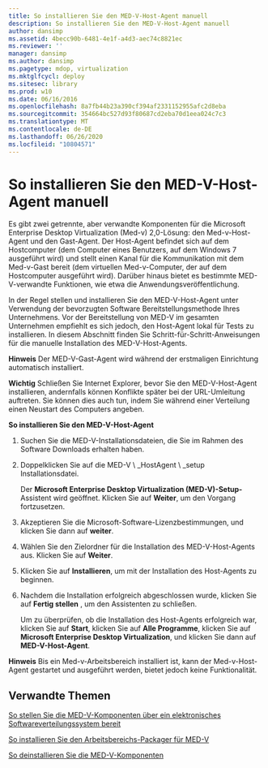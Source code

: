 ```yaml
---
title: So installieren Sie den MED-V-Host-Agent manuell
description: So installieren Sie den MED-V-Host-Agent manuell
author: dansimp
ms.assetid: 4becc90b-6481-4e1f-a4d3-aec74c8821ec
ms.reviewer: ''
manager: dansimp
ms.author: dansimp
ms.pagetype: mdop, virtualization
ms.mktglfcycl: deploy
ms.sitesec: library
ms.prod: w10
ms.date: 06/16/2016
ms.openlocfilehash: 8a7fb44b23a390cf394af2331152955afc2d8eba
ms.sourcegitcommit: 354664bc527d93f80687cd2eba70d1eea024c7c3
ms.translationtype: MT
ms.contentlocale: de-DE
ms.lasthandoff: 06/26/2020
ms.locfileid: "10804571"
---
```

# So installieren Sie den MED-V-Host-Agent manuell


Es gibt zwei getrennte, aber verwandte Komponenten für die Microsoft Enterprise Desktop Virtualization (Med-v) 2,0-Lösung: den Med-v-Host-Agent und den Gast-Agent. Der Host-Agent befindet sich auf dem Hostcomputer (dem Computer eines Benutzers, auf dem Windows 7 ausgeführt wird) und stellt einen Kanal für die Kommunikation mit dem Med-v-Gast bereit (dem virtuellen Med-v-Computer, der auf dem Hostcomputer ausgeführt wird). Darüber hinaus bietet es bestimmte MED-V-verwandte Funktionen, wie etwa die Anwendungsveröffentlichung.

In der Regel stellen und installieren Sie den MED-V-Host-Agent unter Verwendung der bevorzugten Software Bereitstellungsmethode Ihres Unternehmens. Vor der Bereitstellung von MED-V im gesamten Unternehmen empfiehlt es sich jedoch, den Host-Agent lokal für Tests zu installieren. In diesem Abschnitt finden Sie Schritt-für-Schritt-Anweisungen für die manuelle Installation des MED-V-Host-Agents.

**Hinweis**  Der MED-V-Gast-Agent wird während der erstmaligen Einrichtung automatisch installiert.

 

**Wichtig**  Schließen Sie Internet Explorer, bevor Sie den MED-V-Host-Agent installieren, andernfalls können Konflikte später bei der URL-Umleitung auftreten. Sie können dies auch tun, indem Sie während einer Verteilung einen Neustart des Computers angeben.

 

**So installieren Sie den MED-V-Host-Agent**

1.  Suchen Sie die MED-V-Installationsdateien, die Sie im Rahmen des Software Downloads erhalten haben.

2.  Doppelklicken Sie auf die MED-V \ _HostAgent \ _setup Installationsdatei.

    Der **Microsoft Enterprise Desktop Virtualization (MED-V)-Setup-** Assistent wird geöffnet. Klicken Sie auf **Weiter**, um den Vorgang fortzusetzen.

3.  Akzeptieren Sie die Microsoft-Software-Lizenzbestimmungen, und klicken Sie dann auf **weiter**.

4.  Wählen Sie den Zielordner für die Installation des MED-V-Host-Agents aus. Klicken Sie auf **Weiter**.

5.  Klicken Sie auf **Installieren**, um mit der Installation des Host-Agents zu beginnen.

6.  Nachdem die Installation erfolgreich abgeschlossen wurde, klicken Sie auf **Fertig stellen** , um den Assistenten zu schließen.

    Um zu überprüfen, ob die Installation des Host-Agents erfolgreich war, klicken Sie auf **Start**, klicken Sie auf **Alle Programme**, klicken Sie auf **Microsoft Enterprise Desktop Virtualization**, und klicken Sie dann auf **MED-V-Host-Agent**.

**Hinweis**  Bis ein Med-v-Arbeitsbereich installiert ist, kann der Med-v-Host-Agent gestartet und ausgeführt werden, bietet jedoch keine Funktionalität.

 

## Verwandte Themen


[So stellen Sie die MED-V-Komponenten über ein elektronisches Softwareverteilungssystem bereit](how-to-deploy-the-med-v-components-through-an-electronic-software-distribution-system.md)

[So installieren Sie den Arbeitsbereichs-Packager für MED-V](how-to-install-the-med-v-workspace-packager.md)

[So deinstallieren Sie die MED-V-Komponenten](how-to-uninstall-the-med-v-components.md)

 

 





